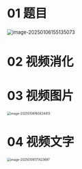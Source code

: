 # 01 题目

<img src="https://cvp.oss-cn-shanghai.aliyuncs.com/202501061551108.png" alt="image-20250106155135073" style="zoom: 80%;" />



# 02 视频消化





# 03 视频图片

<img src="https://cvp.oss-cn-shanghai.aliyuncs.com/202501061604498.png" alt="image-20250106160434413" style="zoom:50%;" />



# 04 视频文字

<img src="https://cvp.oss-cn-shanghai.aliyuncs.com/202501061714838.png" alt="image-20250106171423697" style="zoom:50%;" />
